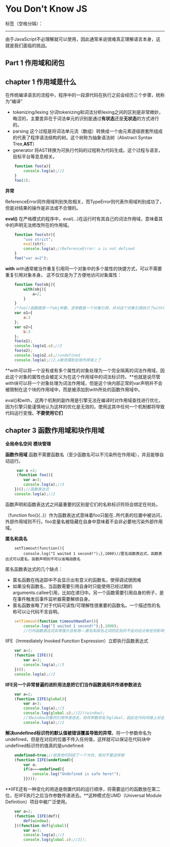 ﻿# You Don't Know JS

标签（空格分隔）： 

---

由于JavaScript不必理解就可以使用，因此通常来说很难真正理解语言本身，这就是我们面临的挑战。

## Part 1 作用域和闭包 ##
## chapter 1 作用域是什么 ##
在传统编译语言的流程中，程序中的一段源代码在执行之前会经历三个步骤，统称为“编译”

 - tokenizing/lexing
   分词tokenizing和词法分析lexing之间的区别是非常微妙，晦涩的，主要差异在于词法单元的识别是通过**有状态**还是**无状态**的方式进行的。
 - parsing
   这个过程是将词法单元流（数组）转换成一个由元素逐级嵌套所组成的代表了程序语法结构的树。这个树称为抽象语法树（Abstract Syntax Tree,**AST**）
 - generator
   将AST转换为可执行代码的过程称为代码生成。这个过程与语言，目标平台等息息相关。

```JavaScript
    function foo(a){
        console.log(a);//2
    }
    foo(2);
```

**异常**

ReferenceError同作用域判别失败相关，而TypeError则代表作用域判别成功了，但是对结果的操作是非法或不合理的。

**eval()**
在严格模式的程序中，eval(...)在运行时有其自己的词法作用域，意味着其中的声明无法修改所在的作用域。
```javascript
    function foo(str){
        "use strict";
        eval(str);
        console.log(a);//ReferenceError: a is not defined
    }
    foo("var a=2");
```
    
**with**
with通常被当作重复引用同一个对象中的多个属性的快捷方式，可以不需要重复引用对象本身。
这不仅仅是为了方便地访问对象属性：
```javascript
    function foo(obj){
        with(obj){
            a=2;
        }
    }
    /*foo()函数接受一个obj参数，该参数是一个对象引用，并对这个对象引用执行了with(obj){}*/
    var o1={
        a:3
    };
    var o2={
        b:3
    };
    foo(o1);
    console.log(o1.a);//2
    foo(o2);
    console.log(o2.a);//undefined
    console.log(a);//2,a被泄漏到全局作用域上了
```
 **with可以将一个没有或有多个属性的对象处理为一个完全隔离的词法作用域，因此这个对象的属性也会被定义为在这个作用域中的词法标识符。**也就是说尽管with块可以将一个对象处理为词法作用域，但是这个块内部正常的var声明并不会被限制在这个块的作用域中，而是被添加到with所处的函数作用域中。
 
 eval()和with，这两个机制的副作用是引擎无法在编译时对作用域查找进行优化，因为引擎只能谨慎地认为这样的优化是无效的。使用这其中任何一个机制都将导致代码运行变慢。**不要使用它们**
 
 ## chapter 3 函数作用域和块作用域 ##
 **全局命名空间**
 **模块管理**
 
 **函数作用域**
 函数不需要函数名（至少函数名可以不污染所在作用域），并且能够自动运行。
```javascript
     var a =2;
     (function foo(){
        var a=3;
        console.log(a);//3
    })();//函数表达式
    console.log(a);//2
```
函数声明和函数表达式之间最重要的区别是它们的名称标识符将会绑定在何处。

（function foo(){..}）作为函数表达式意味着foo只能在..所代表的位置中被访问，外部作用域则不行。foo变量名被隐藏在自身中意味着不会非必要地污染外部作用域。

**匿名和具名**
```javacript
    setTimeout(function(){
        console.log("I waited 1 second!");},1000)//匿名函数表达式，函数表达式可以匿名，函数声明则不可以省略函数名
```
匿名函数表达式的几个缺点：

 - 匿名函数在栈追踪中不会显示出有意义的函数名，使得调试很困难
 - 如果没有函数名，当函数需要引用自身时只能使用已经过期的arguments.callee引用，比如在递归中。另一个函数需要引用自身的例子，是在事件触发后事件监听器需要解绑自身。
 - 匿名函数省略了对于代码可读性/可理解性很重要的函数名。一个描述性的名称可以让代码不言自明。
 

```JavaScript
    setTimeout(function timeoutHandler(){
        console.log("I waited 1 second!");},1000);
        //行内函数表达式非常强大且有用——匿名和具名之间的区别并不会对这点有任何影响
```

IIFE（Immediately Invoked Function Expression）立即执行函数表达式
```javascript
    var a=2;
    (function IIFE(){
        var a=3;
        console.log(a);//3
    })();
    console.log(a);//2
```

**IIFE另一个非常普遍的进阶用法是把它们当作函数调用并传递参数进去**
```javascript
    var a=2;
    (function IIFE(global){
        var a=3;
        console.log(a);//3
        console.log(global.a);//2})(window);
        //将window对象的引用传递进去，但将参数命名为global，因此在代码风格上对全局对象的引用变得比引用一个没有“全局”字样的变量更加清晰
        console.log(a);//2
```

**解决undefined标识符的默认值被错误覆盖导致的异常**。将一个参数命名为undefined，但是在对应的位置不传入任何值，这样就可以保证在代码块中undefined标识符的值真的是undefined:
```javascript
    undefined=true;//给其他代码挖了一个大坑，绝对不要这样做
    (function IIFE(undefined){
        var a;
        if(a===undefined){
            console.log("Undefined is safe here!");
        }})();
```

**IIFE还有一种变化的用途是倒置代码的运行顺序，将需要运行的函数放在第二位，在IIFE执行之后当作参数传递进去。**这种模式在UMD（Universal Module Definition）项目中被广泛使用。
```javascript
    var a=2;
    (function IIFE(def){
        def(window);
    })(function def(global){
        var a=3;
        console.log(a);//3
        console.log(global.a);//2});
```



    
    
 
 

    


